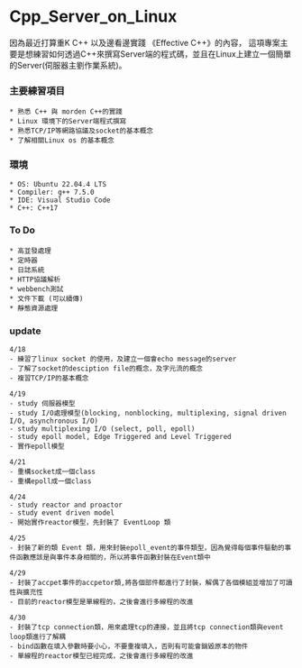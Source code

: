 # Cpp_Server_on_Linux
因為最近打算重K C++ 以及邊看邊實踐 《Effective C++》的內容， 這項專案主要是想練習如何透過C++來撰寫Server端的程式碼，並且在Linux上建立一個簡單的Server(伺服器主劉作業系統)。

### 主要練習項目
    * 熟悉 C++ 與 morden C++的實踐 
    * Linux 環境下的Server端程式撰寫
    * 熟悉TCP/IP等網路協議及socket的基本概念
    * 了解相關Linux os 的基本概念

### 環境
    * OS: Ubuntu 22.04.4 LTS
    * Compiler: g++ 7.5.0
    * IDE: Visual Studio Code
    * C++: C++17

### To Do
    * 高並發處理
    * 定時器
    * 日誌系統
    * HTTP協議解析
    * webbench測試
    * 文件下載 (可以續傳)
    * 靜態資源處理

### update

    4/18
    - 練習了linux socket 的使用，及建立一個會echo message的server
    - 了解了socket的desciption file的概念，及字元流的概念
    - 複習TCP/IP的基本概念
    
    4/19
    - study 伺服器模型
    - study I/O處理模型(blocking, nonblocking, multiplexing, signal driven I/O, asynchronous I/O)
    - study multiplexing I/O (select, poll, epoll)
    - study epoll model, Edge Triggered and Level Triggered
    - 實作epoll模型

    4/21
    - 重構socket成一個class
    - 重構epoll成一個class

    4/24
    - study reactor and proactor
    - study event driven model
    - 開始實作reactor模型，先封裝了 EventLoop 類

    4/25
    - 封裝了新的類 Event 類，用來封裝epoll_event的事件類型，因為覺得每個事件驅動的事件函數應該是與事件本身相關的，所以將事件函數封裝在Event類中

    4/29
    - 封裝了accpet事件的accpetor類,將各個部件都進行了封裝，解偶了各個模組並增加了可讀性與擴充性
    - 目前的reactor模型是單線程的，之後會進行多線程的改進  

    4/30
    - 封裝了tcp connection類，用來處理tcp的連接，並且將tcp connection類與event loop類進行了解耦
    - bind函數在填入參數時要小心，不要重複填入，否則有可能會銷毀原本的物件
    - 單線程的reactor模型已經完成，之後會進行多線程的改進